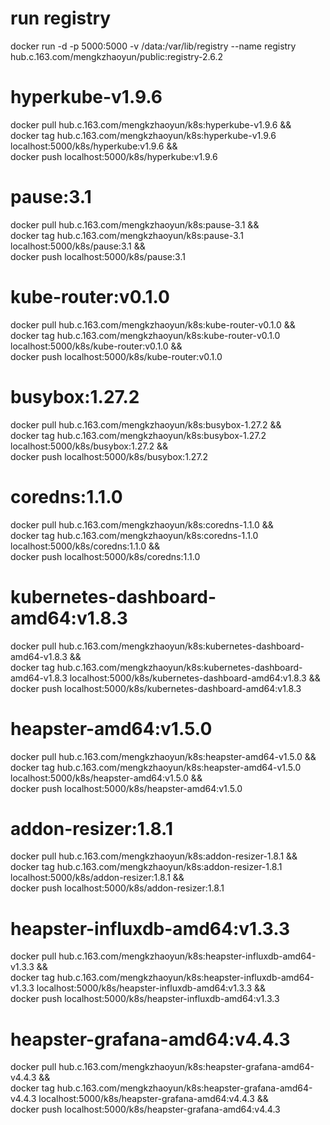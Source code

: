 # run registry
docker run -d -p 5000:5000 -v /data:/var/lib/registry --name registry hub.c.163.com/mengkzhaoyun/public:registry-2.6.2 

# hyperkube-v1.9.6
docker pull hub.c.163.com/mengkzhaoyun/k8s:hyperkube-v1.9.6 &&\
docker tag hub.c.163.com/mengkzhaoyun/k8s:hyperkube-v1.9.6 localhost:5000/k8s/hyperkube:v1.9.6 &&\
docker push localhost:5000/k8s/hyperkube:v1.9.6

# pause:3.1
docker pull hub.c.163.com/mengkzhaoyun/k8s:pause-3.1 &&\
docker tag hub.c.163.com/mengkzhaoyun/k8s:pause-3.1 localhost:5000/k8s/pause:3.1 &&\
docker push localhost:5000/k8s/pause:3.1

# kube-router:v0.1.0
docker pull hub.c.163.com/mengkzhaoyun/k8s:kube-router-v0.1.0 &&\
docker tag hub.c.163.com/mengkzhaoyun/k8s:kube-router-v0.1.0 localhost:5000/k8s/kube-router:v0.1.0 &&\
docker push localhost:5000/k8s/kube-router:v0.1.0

# busybox:1.27.2
docker pull hub.c.163.com/mengkzhaoyun/k8s:busybox-1.27.2 &&\
docker tag hub.c.163.com/mengkzhaoyun/k8s:busybox-1.27.2 localhost:5000/k8s/busybox:1.27.2 &&\
docker push localhost:5000/k8s/busybox:1.27.2

# coredns:1.1.0
docker pull hub.c.163.com/mengkzhaoyun/k8s:coredns-1.1.0 &&\
docker tag hub.c.163.com/mengkzhaoyun/k8s:coredns-1.1.0 localhost:5000/k8s/coredns:1.1.0 &&\
docker push localhost:5000/k8s/coredns:1.1.0

# kubernetes-dashboard-amd64:v1.8.3
docker pull hub.c.163.com/mengkzhaoyun/k8s:kubernetes-dashboard-amd64-v1.8.3 &&\
docker tag hub.c.163.com/mengkzhaoyun/k8s:kubernetes-dashboard-amd64-v1.8.3 localhost:5000/k8s/kubernetes-dashboard-amd64:v1.8.3 &&\
docker push localhost:5000/k8s/kubernetes-dashboard-amd64:v1.8.3

# heapster-amd64:v1.5.0
docker pull hub.c.163.com/mengkzhaoyun/k8s:heapster-amd64-v1.5.0 &&\
docker tag hub.c.163.com/mengkzhaoyun/k8s:heapster-amd64-v1.5.0 localhost:5000/k8s/heapster-amd64:v1.5.0 &&\
docker push localhost:5000/k8s/heapster-amd64:v1.5.0

# addon-resizer:1.8.1
docker pull hub.c.163.com/mengkzhaoyun/k8s:addon-resizer-1.8.1 &&\
docker tag hub.c.163.com/mengkzhaoyun/k8s:addon-resizer-1.8.1 localhost:5000/k8s/addon-resizer:1.8.1 &&\
docker push localhost:5000/k8s/addon-resizer:1.8.1

# heapster-influxdb-amd64:v1.3.3
docker pull hub.c.163.com/mengkzhaoyun/k8s:heapster-influxdb-amd64-v1.3.3 &&\
docker tag hub.c.163.com/mengkzhaoyun/k8s:heapster-influxdb-amd64-v1.3.3 localhost:5000/k8s/heapster-influxdb-amd64:v1.3.3 &&\
docker push localhost:5000/k8s/heapster-influxdb-amd64:v1.3.3

# heapster-grafana-amd64:v4.4.3
docker pull hub.c.163.com/mengkzhaoyun/k8s:heapster-grafana-amd64-v4.4.3 &&\
docker tag hub.c.163.com/mengkzhaoyun/k8s:heapster-grafana-amd64-v4.4.3 localhost:5000/k8s/heapster-grafana-amd64:v4.4.3 &&\
docker push localhost:5000/k8s/heapster-grafana-amd64:v4.4.3